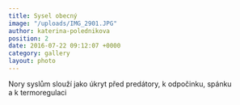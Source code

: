 ```yaml
---
title: Sysel obecný
image: "/uploads/IMG_2901.JPG"
author: katerina-polednikova
position: 2
date: 2016-07-22 09:12:07 +0000
category: gallery
layout: photo
---
```

Nory syslům slouží jako úkryt před predátory, k odpočinku, spánku
a k termoregulaci
